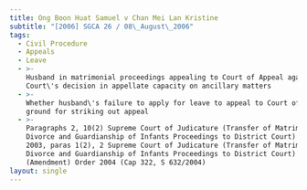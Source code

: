 ```yaml
---
title: Ong Boon Huat Samuel v Chan Mei Lan Kristine
subtitle: "[2006] SGCA 26 / 08\_August\_2006"
tags:
  - Civil Procedure
  - Appeals
  - Leave
  - >-
    Husband in matrimonial proceedings appealing to Court of Appeal against High
    Court\'s decision in appellate capacity on ancillary matters
  - >-
    Whether husband\'s failure to apply for leave to appeal to Court of Appeal
    ground for striking out appeal
  - >-
    Paragraphs 2, 10(2) Supreme Court of Judicature (Transfer of Matrimonial,
    Divorce and Guardianship of Infants Proceedings to District Court) Order
    2003, paras 1(2), 2 Supreme Court of Judicature (Transfer of Matrimonial,
    Divorce and Guardianship of Infants Proceedings to District Court)
    (Amendment) Order 2004 (Cap 322, S 632/2004)
layout: single
---
```



